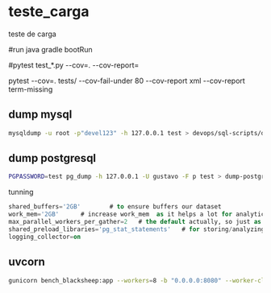 # teste_carga
teste de carga



#run java
gradle bootRun

#pytest test_*.py --cov=. --cov-report=

pytest --cov=. tests/ --cov-fail-under 80 --cov-report xml --cov-report term-missing

## dump mysql

```bash
mysqldump -u root -p"devel123" -h 127.0.0.1 test > devops/sql-scripts/dump-mysql.sql
```

## dump postgresql

```bash
PGPASSWORD=test pg_dump -h 127.0.0.1 -U gustavo -F p test > dump-postgres.sql
```

tunning

```sql
shared_buffers='2GB'        # to ensure buffers our dataset
work_mem='2GB'      # increase work_mem  as it helps a lot for analytical stuff
max_parallel_workers_per_gather=2   # the default actually, so just as a reminder
shared_preload_libraries='pg_stat_statements'   # for storing/analyzing test results
logging_collector=on
```

## uvcorn

```bash
gunicorn bench_blacksheep:app --workers=8 -b "0.0.0.0:8080" --worker-class=uvicorn.workers.UvicornWorker --log-level error
```